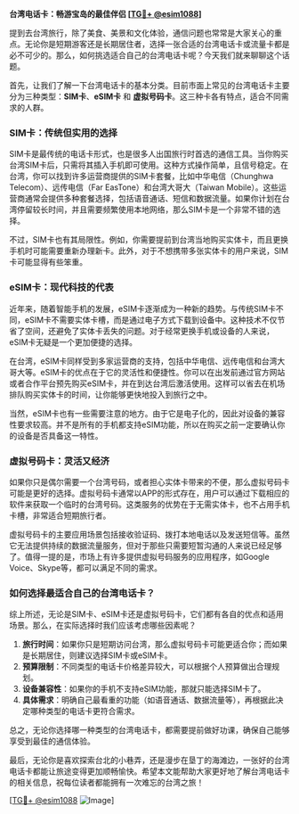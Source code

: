 **台湾电话卡：畅游宝岛的最佳伴侣 [[TG💪+ @esim1088](https://t.me/s/esim1088)]**

提到去台湾旅行，除了美食、美景和文化体验，通信问题也常常是大家关心的重点。无论你是短期游客还是长期居住者，选择一张合适的台湾电话卡或流量卡都是必不可少的。那么，如何挑选适合自己的台湾电话卡呢？今天我们就来聊聊这个话题。

首先，让我们了解一下台湾电话卡的基本分类。目前市面上常见的台湾电话卡主要分为三种类型：**SIM卡**、**eSIM卡** 和 **虚拟号码卡**。这三种卡各有特点，适合不同需求的人群。

### SIM卡：传统但实用的选择

SIM卡是最传统的电话卡形式，也是很多人出国旅行时首选的通信工具。当你购买台湾SIM卡后，只需将其插入手机即可使用。这种方式操作简单，且信号稳定。在台湾，你可以找到许多运营商提供的SIM卡套餐，比如中华电信（Chunghwa Telecom）、远传电信（Far EasTone）和台湾大哥大（Taiwan Mobile）。这些运营商通常会提供多种套餐选择，包括语音通话、短信和数据流量。如果你计划在台湾停留较长时间，并且需要频繁使用本地网络，那么SIM卡是一个非常不错的选择。

不过，SIM卡也有其局限性。例如，你需要提前到台湾当地购买实体卡，而且更换手机时可能需要重新办理新卡。此外，对于不想携带多张实体卡的用户来说，SIM卡可能显得有些笨重。

### eSIM卡：现代科技的代表

近年来，随着智能手机的发展，eSIM卡逐渐成为一种新的趋势。与传统SIM卡不同，eSIM卡不需要实体卡槽，而是通过电子方式下载到设备中。这种技术不仅节省了空间，还避免了实体卡丢失的问题。对于经常更换手机或设备的人来说，eSIM卡无疑是一个更加便捷的选择。

在台湾，eSIM卡同样受到多家运营商的支持，包括中华电信、远传电信和台湾大哥大等。eSIM卡的优点在于它的灵活性和便捷性。你可以在出发前通过官方网站或者合作平台预先购买eSIM卡，并在到达台湾后激活使用。这样可以省去在机场排队购买实体卡的时间，让你能够更快地投入到旅行之中。

当然，eSIM卡也有一些需要注意的地方。由于它是电子化的，因此对设备的兼容性要求较高。并不是所有的手机都支持eSIM功能，所以在购买之前一定要确认你的设备是否具备这一特性。

### 虚拟号码卡：灵活又经济

如果你只是偶尔需要一个台湾号码，或者担心实体卡带来的不便，那么虚拟号码卡可能是更好的选择。虚拟号码卡通常以APP的形式存在，用户可以通过下载相应的软件来获取一个临时的台湾号码。这类服务的优势在于无需实体卡，也不占用手机卡槽，非常适合短期旅行者。

虚拟号码卡的主要应用场景包括接收验证码、拨打本地电话以及发送短信等。虽然它无法提供持续的数据流量服务，但对于那些只需要短暂沟通的人来说已经足够了。值得一提的是，市场上有许多提供虚拟号码服务的应用程序，如Google Voice、Skype等，都可以满足不同的需求。

### 如何选择最适合自己的台湾电话卡？

综上所述，无论是SIM卡、eSIM卡还是虚拟号码卡，它们都有各自的优点和适用场景。那么，在实际选择时我们应该考虑哪些因素呢？

1. **旅行时间**：如果你只是短期访问台湾，那么虚拟号码卡可能更适合你；而如果是长期居住，则建议选择SIM卡或eSIM卡。
2. **预算限制**：不同类型的电话卡价格差异较大，可以根据个人预算做出合理规划。
3. **设备兼容性**：如果你的手机不支持eSIM功能，那就只能选择SIM卡了。
4. **具体需求**：明确自己最看重的功能（如语音通话、数据流量等），再根据此决定哪种类型的电话卡更符合需求。

总之，无论你选择哪一种类型的台湾电话卡，都需要提前做好功课，确保自己能够享受到最佳的通信体验。

最后，无论你是喜欢探索台北的小巷弄，还是漫步在垦丁的海滩边，一张好的台湾电话卡都能让旅途变得更加顺畅愉快。希望本文能帮助大家更好地了解台湾电话卡的相关信息，祝每位读者都能拥有一次难忘的台湾之旅！

[[TG💪+ @esim1088](https://t.me/s/esim1088) ![Image](https://i.postimg.cc/4NQfJmqS/Snipaste-2025-05-13-00-14-12.png)]